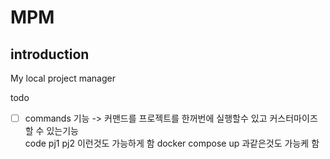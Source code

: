 # MPM

## introduction

My local project manager

todo

- [ ] commands 기능 -> 커맨드를 프로젝트를 한꺼번에 실행할수 있고 커스터마이즈 할 수 있는기능  
       code pj1 pj2 이런것도 가능하게 함 docker compose up 과같은것도 가능케 함
